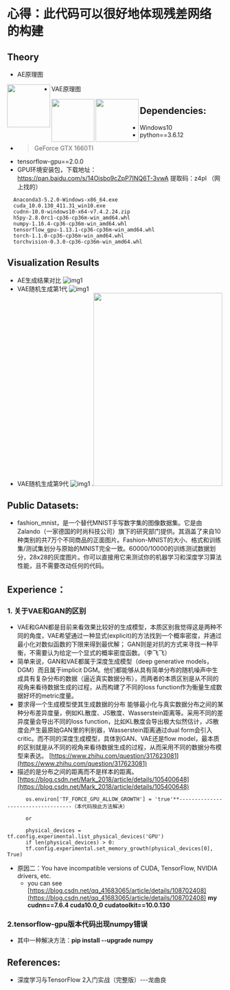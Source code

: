 # 心得：**此代码可以很好地体现残差网络的构建**



## Theory
* AE原理图
<img src="https://github.com/xiaoxiaokaiyan/New_Tensorflow_AE_VAE_GAN_FashionMnist/blob/master/theory/AE%E5%8E%9F%E7%90%86%E5%9B%BE.png" width = "100" height = "100" div align=left />

* VAE原理图
<img src="https://github.com/xiaoxiaokaiyan/New_Tensorflow_AE_VAE_GAN_FashionMnist/blob/master/theory/VAE%E5%8E%9F%E7%90%86%E5%9B%BE1.png" width = "100" height = "100" div align=left />
<img src="https://github.com/xiaoxiaokaiyan/New_Tensorflow_AE_VAE_GAN_FashionMnist/blob/master/theory/VAE%E5%8E%9F%E7%90%86%E5%9B%BE2.png" width = "100" height = "100" div align=left />




## Dependencies:
* Windows10
* python==3.6.12
* > GeForce GTX 1660TI
* tensorflow-gpu==2.0.0
* GPU环境安装包，下载地址：https://pan.baidu.com/s/14Oisbo9cZpP7INQ6T-3vwA 提取码：z4pl （网上找的）
```
  Anaconda3-5.2.0-Windows-x86_64.exe
  cuda_10.0.130_411.31_win10.exe
  cudnn-10.0-windows10-x64-v7.4.2.24.zip
  h5py-2.8.0rc1-cp36-cp36m-win_amd64.whl
  numpy-1.16.4-cp36-cp36m-win_amd64.whl
  tensorflow_gpu-1.13.1-cp36-cp36m-win_amd64.whl
  torch-1.1.0-cp36-cp36m-win_amd64.whl
  torchvision-0.3.0-cp36-cp36m-win_amd64.whl
```



## Visualization Results
* AE生成结果对比
![img1](https://github.com/xiaoxiaokaiyan/New_Tensorflow_AE_VAE_GAN_FashionMnist/blob/master/result/AE%E7%94%9F%E6%88%90%E7%BB%93%E6%9E%9C%E5%AF%B9%E6%AF%94%E5%9B%BE%E7%89%87.png)
* VAE随机生成第1代
![img1](https://github.com/xiaoxiaokaiyan/New_Tensorflow_AE_VAE_GAN_FashionMnist/blob/master/result/VAE%E9%9A%8F%E6%9C%BA%E7%94%9F%E6%88%90%E7%AC%AC1%E4%BB%A3%E5%9B%BE%E7%89%87.png)
* VAE随机生成第9代
![img1](https://github.com/xiaoxiaokaiyan/New_Tensorflow_AE_VAE_GAN_FashionMnist/blob/master/result/VAE%E9%9A%8F%E6%9C%BA%E7%94%9F%E6%88%90%E7%AC%AC9%E4%BB%A3%E5%9B%BE%E7%89%87.png)
.<img src="https://github.com/xiaoxiaokaiyan/New_Tensorflow_AE_VAE_GAN_FashionMnist/blob/master/result/VAE%E9%9A%8F%E6%9C%BA%E7%94%9F%E6%88%90%E7%AC%AC1%E4%BB%A3%E5%9B%BE%E7%89%87.png" width="300" height="450" />





## Public Datasets:
* fashion_mnist，是一个替代MNIST手写数字集的图像数据集。它是由Zalando（一家德国的时尚科技公司）旗下的研究部门提供。其涵盖了来自10种类别的共7万个不同商品的正面图片。Fashion-MNIST的大小、格式和训练集/测试集划分与原始的MNIST完全一致。60000/10000的训练测试数据划分，28x28的灰度图片。你可以直接用它来测试你的机器学习和深度学习算法性能，且不需要改动任何的代码。




## Experience：
### 1. 关于VAE和GAN的区别
  * VAE和GAN都是目前来看效果比较好的生成模型，本质区别我觉得这是两种不同的角度，VAE希望通过一种显式(explicit)的方法找到一个概率密度，并通过最小化对数似函数的下限来得到最优解；
GAN则是对抗的方式来寻找一种平衡，不需要认为给定一个显式的概率密度函数。（李飞飞）
  * 简单来说，GAN和VAE都属于深度生成模型（deep generative models，DGM）而且属于implicit DGM。他们都能够从具有简单分布的随机噪声中生成具有复杂分布的数据（逼近真实数据分布），而两者的本质区别是从不同的视角来看待数据生成的过程，从而构建了不同的loss function作为衡量生成数据好坏的metric度量。
  * 要求得一个生成模型使其生成数据的分布 能够最小化与真实数据分布之间的某种分布差异度量，例如KL散度、JS散度、Wasserstein距离等。采用不同的差异度量会导出不同的loss function，比如KL散度会导出极大似然估计，JS散度会产生最原始GAN里的判别器，Wasserstein距离通过dual form会引入critic。而不同的深度生成模型，具体到GAN、VAE还是flow model，最本质的区别就是从不同的视角来看待数据生成的过程，从而采用不同的数据分布模型来表达。
  [https://www.zhihu.com/question/317623081](https://www.zhihu.com/question/317623081)
  * 描述的是分布之间的距离而不是样本的距离。[https://blog.csdn.net/Mark_2018/article/details/105400648](https://blog.csdn.net/Mark_2018/article/details/105400648)
          
```
      os.environ['TF_FORCE_GPU_ALLOW_GROWTH'] = 'true'**-----------------------------------（本代码按此方法解决）
       
      or
      
      physical_devices = tf.config.experimental.list_physical_devices('GPU')
      if len(physical_devices) > 0:
      tf.config.experimental.set_memory_growth(physical_devices[0], True)
```   
  * 原因二：You have incompatible versions of CUDA, TensorFlow, NVIDIA drivers, etc.
      * you can see [https://blog.csdn.net/qq_41683065/article/details/108702408](https://blog.csdn.net/qq_41683065/article/details/108702408)
        **my cudnn==7.6.4 cuda10.0_0  cudatoolkit==10.0.130**
        
### 2.tensorflow-gpu版本代码出现numpy错误
  * 其中一种解决方法：**pip install --upgrade numpy**
  
  
  

## References:
* 深度学习与TensorFlow 2入门实战（完整版）---龙曲良

